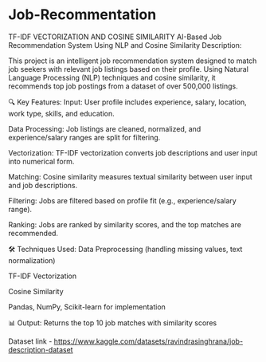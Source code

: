 # Job-Recommentation
TF-IDF VECTORIZATION AND COSINE SIMILARITY
AI-Based Job Recommendation System Using NLP and Cosine Similarity
Description:

This project is an intelligent job recommendation system designed to match job seekers with relevant job listings based on their profile. Using Natural Language Processing (NLP) techniques and cosine similarity, it recommends top job postings from a dataset of over 500,000 listings.

🔍 Key Features:
Input: User profile includes experience, salary, location, work type, skills, and education.

Data Processing: Job listings are cleaned, normalized, and experience/salary ranges are split for filtering.

Vectorization: TF-IDF vectorization converts job descriptions and user input into numerical form.

Matching: Cosine similarity measures textual similarity between user input and job descriptions.

Filtering: Jobs are filtered based on profile fit (e.g., experience/salary range).

Ranking: Jobs are ranked by similarity scores, and the top matches are recommended.

🛠 Techniques Used:
Data Preprocessing (handling missing values, text normalization)

TF-IDF Vectorization

Cosine Similarity

Pandas, NumPy, Scikit-learn for implementation

📊 Output:
Returns the top 10 job matches with similarity scores

Dataset link  - https://www.kaggle.com/datasets/ravindrasinghrana/job-description-dataset
